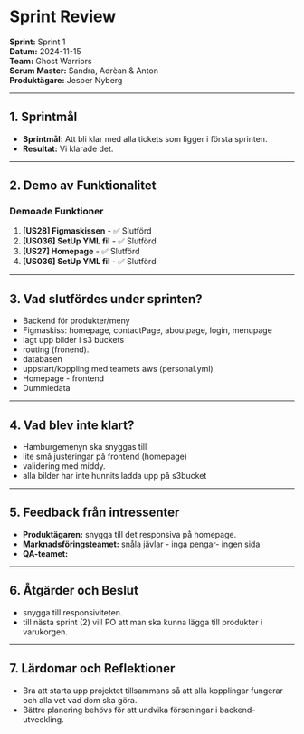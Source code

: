 # Sprint Review

**Sprint:** Sprint 1  
**Datum:** 2024-11-15  
**Team:** Ghost Warriors  
**Scrum Master:** Sandra, Adrèan & Anton  
**Produktägare:** Jesper Nyberg

---

## 1. Sprintmål

- **Sprintmål:** Att bli klar med alla tickets som ligger i första sprinten.
- **Resultat:** Vi klarade det.

---

## 2. Demo av Funktionalitet

### Demoade Funktioner

1. **[US28] Figmaskissen** - ✅ Slutförd
2. **[US036] SetUp YML fil** - ✅ Slutförd
3. **[US27] Homepage** - ✅ Slutförd
4. **[US036] SetUp YML fil** - ✅ Slutförd

---

## 3. Vad slutfördes under sprinten?

- Backend för produkter/meny
- Figmaskiss: homepage, contactPage, aboutpage, login, menupage
- lagt upp bilder i s3 buckets
- routing (fronend).
- databasen
- uppstart/koppling med teamets aws (personal.yml)
- Homepage - frontend
- Dummiedata

---

## 4. Vad blev inte klart?

- Hamburgemenyn ska snyggas till
- lite små justeringar på frontend (homepage)
- validering med middy.
- alla bilder har inte hunnits ladda upp på s3bucket

---

## 5. Feedback från intressenter

- **Produktägaren:** snygga till det responsiva på homepage.
- **Marknadsföringsteamet:** snåla jävlar - inga pengar- ingen sida.
- **QA-teamet:**

---

## 6. Åtgärder och Beslut

- snygga till responsiviteten.
- till nästa sprint (2) vill PO att man ska kunna lägga till produkter i varukorgen.

---

## 7. Lärdomar och Reflektioner

- Bra att starta upp projektet tillsammans så att alla kopplingar fungerar och alla vet vad dom ska göra.
- Bättre planering behövs för att undvika förseningar i backend-utveckling.
